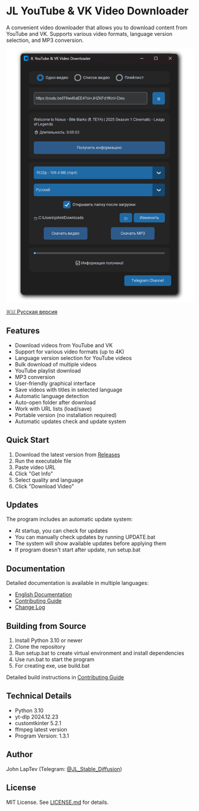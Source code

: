 # JL YouTube & VK Video Downloader

A convenient video downloader that allows you to download content from YouTube and VK. Supports various video formats, language version selection, and MP3 conversion.

![Program Interface](docs/img/app.png)

[🇷🇺 Русская версия](README_RU.md)

## Features

- Download videos from YouTube and VK
- Support for various video formats (up to 4K)
- Language version selection for YouTube videos
- Bulk download of multiple videos
- YouTube playlist download
- MP3 conversion
- User-friendly graphical interface
- Save videos with titles in selected language
- Automatic language detection
- Auto-open folder after download
- Work with URL lists (load/save)
- Portable version (no installation required)
- Automatic updates check and update system

## Quick Start

1. Download the latest version from [Releases](link_to_releases)
2. Run the executable file
3. Paste video URL
4. Click "Get Info"
5. Select quality and language
6. Click "Download Video"

## Updates

The program includes an automatic update system:
- At startup, you can check for updates
- You can manually check updates by running UPDATE.bat
- The system will show available updates before applying them
- If program doesn't start after update, run setup.bat

## Documentation

Detailed documentation is available in multiple languages:
- [English Documentation](docs/en/GUIDE.md)
- [Contributing Guide](docs/en/CONTRIBUTING.md)
- [Change Log](docs/en/CHANGELOG.md)

## Building from Source

1. Install Python 3.10 or newer
2. Clone the repository
3. Run setup.bat to create virtual environment and install dependencies
4. Use run.bat to start the program
5. For creating exe, use build.bat

Detailed build instructions in [Contributing Guide](docs/en/CONTRIBUTING.md)

## Technical Details

- Python 3.10
- yt-dlp 2024.12.23
- customtkinter 5.2.1
- ffmpeg latest version
- Program Version: 1.3.1

## Author

John LapTev (Telegram: [@JL_Stable_Diffusion](https://t.me/JL_Stable_Diffusion))

## License

MIT License. See [LICENSE.md](LICENSE.md) for details.